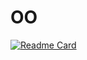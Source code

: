 # OO

[![Readme Card](https://github-readme-stats.vercel.app/api/pin/?username=Eduarda-Santos&repo=OO)](https://github.com/anuraghazra/github-readme-stats)
